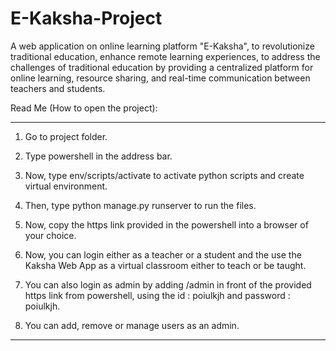 # E-Kaksha-Project
A web application on online learning platform "E-Kaksha", to revolutionize traditional education, enhance remote learning experiences, to address the challenges of traditional education by providing a centralized platform for online learning, resource sharing, and real-time communication between teachers and students.

Read Me (How to open the project):

******************************************************************************************************************************************

1. Go to project folder.

2. Type powershell in the address bar.

3. Now, type env/scripts/activate to activate python scripts and create virtual environment.

4. Then, type python manage.py runserver to run the files.

5. Now, copy the https link provided in the powershell into a browser of your choice.

6. Now, you can login either as a teacher or a student and the use the Kaksha Web App as a virtual classroom either to teach or be taught.

7. You can also login as admin by adding /admin in front of the provided https link from powershell, using the id : poiulkjh and password : poiulkjh.

8. You can add, remove or manage users as an admin.

********************************************************************************************************************************************
